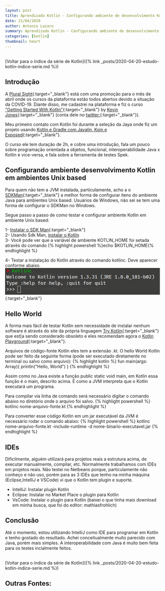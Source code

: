 ```yaml
---
layout: post
title: Aprendizado Kotlin - Configurando ambiente de desenvolvimento Kotlin
date: 21/04/2020
author: Antonio Lazaro
summary: Aprendizado Kotlin - Configurando ambiente de desenvolvimento Kotlin
categories: [kotlin]
thumbnail: heart
---
```


<br/>
[Voltar para o índice da série de Kotlin]({% link _posts/2020-04-20-estudo-kotlin-indice-serie.md %})

## Introdução

A [Plural Sight](https://www.pluralsight.com/offer/2020/free-april-month){:target="\_blank"} está com uma promoção para o mês de abril onde os cursos da plataforma estão todos abertos devido a situação da COVID-19. Diante disso, me cadastrei na plataforma e fiz o curso ["Getting Started With Kotlin"](https://app.pluralsight.com/library/courses/8251eea9-5847-4881-bc94-1c3e0dc8b42e/table-of-contents){:target="\_blank"} by [Kevin Jones](https://app.pluralsight.com/profile/author/kevin-jones){:target="\_blank"} (conta dele no [twitter:](https://twitter.com/kevinrjones?lang=en){:target="\_blank"}).

Meu primeiro contato com Kotlin foi durante a seleção da Jaya onde fiz um projeto usando [Kotlin e Gradle com Javalin, Koin e Exposed](https://github.com/antoniolazaro/octo-events){:target="\_blank"}.

O curso ele tem duração de 2h, e cobre uma introdução, fala um pouco sobre programação orientada a objetos, funcional, interoperabilidade Java x Kotlin e vice-versa, e fala sobre a ferramenta de testes Spek.

## Configurando ambiente desenvolvimento Kotlin em ambientes Unix based

Para quem não tem a JVM instalada, particulamente, acho a o [SDKMan](https://sdkman.io/){:target="\_blank"} a melhor forma de configurar itens do ambiente Java para ambientes Unix based. Usuários de Windows, não sei se tem uma forma de configurar o SDKMan no Windows.

Segue passo a passo de como testar e configurar ambiente Kotlin em ambiente Unix based:

1- [Instalar o SDK Man](https://sdkman.io/install){:target="\_blank"}
<br/>2- Usando Sdk Man, [instalar o Kotlin](https://sdkman.io/sdks#kotlin)
<br/>3- Você pode ver que a variável de ambiente KOTLIN_HOME foi setada através do comando {% highlight powershell %}echo \$KOTLIN_HOME{% endhighlight %}

4- Testar a instalação do Kotlin através do comando kotlinc. Deve aparecer conforme abaixo.
![](/static/img/kotlin/kotlin-demo.png){:target="\_blank"}

## Hello World

A forma mais fácil de testar Kotlin sem necessidade de instalar nenhum software é através do site da própria linguagem [Try Kotlin](https://try.kotlinlang.org/#/Examples/Hello,%20world!/Simplest%20version/Simplest%20version.kt){:target="\_blank"} que est[a sendo considerado obsoleto e eles recomendam agora o [Kotlin Playground](https://play.kotlinlang.org){:target="\_blank"}.

Arquivos de código-fonte Kotlin eles tem a extensão .kt. O hello World Kotlin pode ser feito da seguinte forma (pode ser executado diretamente no terminal ou salvo como arquivo):
{% highlight kotlin %}
fun main(args: Array<String>){
println("Hello, World")
}
{% endhighlight %}

Assim como no Java existe a função public static void main, em Kotlin essa função é o main, descrito acima. É como a JVM interpreta que o Kotlin executará um programa.

Para compilar via linha de comando será necessário digitar o comando abaixo no diretório onde o arquivo foi salvo.
{% highlight powershell %}
kotlinc nome-arquivo-fonte.kt
{% endhighlight %}

Para converter esse código Kotlin em um jar executável da JVM é necessário rodar o comando abaixo:
{% highlight powershell %}
kotlinc nome-arquivo-fonte.kt -include-runtime -d nome-binario-executavel.jar
{% endhighlight %}

## IDEs

Dificilmente, alguém utilizará para projetos reais a estrutura acima, de executar manualmente, compilar, etc. Normalmente trabalhamos com IDEs em projetos reais. Não testei no Netbeans porque, particulamente não conheço e não uso, porém para as 3 IDEs que tenho na minha máquina (Eclipse,IntelliJ e VSCode) vi que o Kotlin tem plugin e suporte.

- IntelliJ: Instalar plugin Kotlin
- Eclipse: Instalar no Market Place o plugin para Kotlin
- VsCode: Instalar o plugin para Kotlin (baixei o que tinha mais download em minha busca, que foi do editor: mathiasfrohlich)

## Conclusão

Até o momento, estou utilizando IntelliJ como IDE para programar em Kotlin e tenho gostado do resultado. Achei conceitualmente muito parecido com Java, porém mais simples. A interoperabilidade com Java é muito bem feita para os testes incialmente feitos.

<br/>
[Voltar para o índice da série de Kotlin]({% link _posts/2020-04-20-estudo-kotlin-indice-serie.md %})

## Outras Fontes:
